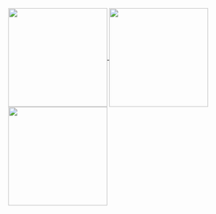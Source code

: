 <a href="https://github.com/anuraghazra/github-readme-stats">
  <img height=200 align="center" src="https://github-readme-stats.vercel.app/api?username=QuinTekno&show_icons=true&theme=neon&rank_icon=github&border_radius=20&border_color=a2fa00" />
</a>
<a href="https://github.com/anuraghazra/github-readme-stats">
  <img height=200 align="center" src="https://github-readme-stats.vercel.app/api/wakatime?username=@QuinTekno&show_icons=true&layout=compact&theme=neon&border_radius=20&border_color=a2fa00" />
</a>
<a href="https://github.com/anuraghazra/convoychat">
  <img height=200 align="center" src="https://github-readme-stats-sable-seven-89.vercel.app/api/top-langs/?username=QuinTekno&layout=compact&theme=neon&langs_count=8&card_width=320&border_radius=20&border_color=a2fa00" />
</a>

